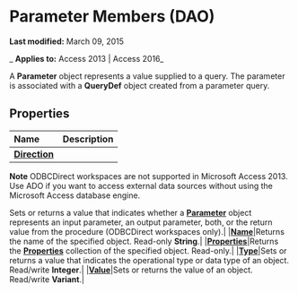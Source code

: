 
# Parameter Members (DAO)

 **Last modified:** March 09, 2015

 _ **Applies to:** Access 2013 | Access 2016_

A  **Parameter** object represents a value supplied to a query. The parameter is associated with a **QueryDef** object created from a parameter query.


## Properties



|**Name**|**Description**|
|:-----|:-----|
|**[Direction](b78c87ff-1181-21ef-7126-92d309751005.md)**|
 **Note**  ODBCDirect workspaces are not supported in Microsoft Access 2013. Use ADO if you want to access external data sources without using the Microsoft Access database engine.

Sets or returns a value that indicates whether a  **[Parameter](194efd23-6086-13ac-beb9-c2aec101d6fe.md)** object represents an input parameter, an output parameter, both, or the return value from the procedure (ODBCDirect workspaces only).|
|**[Name](5ad1d2be-de1a-81e8-9d97-959f4cc577ba.md)**|Returns the name of the specified object. Read-only  **String**.|
|**[Properties](5281e1a3-c717-e7b9-1a0a-2e430125b747.md)**|Returns the  **[Properties](cd07184a-a261-29c9-542f-bc2eff6f4af6.md)** collection of the specified object. Read-only.|
|**[Type](68205cd6-eb45-56a3-593f-e1203472037b.md)**|Sets or returns a value that indicates the operational type or data type of an object. Read/write  **Integer**.|
|**[Value](7058f3cd-9102-c711-bc83-b1565a8b001c.md)**|Sets or returns the value of an object. Read/write  **Variant**.|
